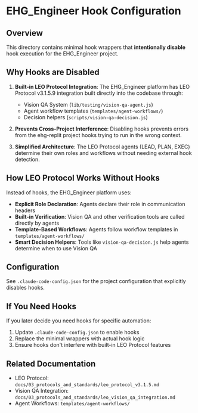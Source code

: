 # EHG_Engineer Hook Configuration

## Overview
This directory contains minimal hook wrappers that **intentionally disable** hook execution for the EHG_Engineer project.

## Why Hooks are Disabled

1. **Built-in LEO Protocol Integration**: The EHG_Engineer platform has LEO Protocol v3.1.5.9 integration built directly into the codebase through:
   - Vision QA System (`lib/testing/vision-qa-agent.js`)
   - Agent workflow templates (`templates/agent-workflows/`)
   - Decision helpers (`scripts/vision-qa-decision.js`)

2. **Prevents Cross-Project Interference**: Disabling hooks prevents errors from the ehg-replit project hooks trying to run in the wrong context.

3. **Simplified Architecture**: The LEO Protocol agents (LEAD, PLAN, EXEC) determine their own roles and workflows without needing external hook detection.

## How LEO Protocol Works Without Hooks

Instead of hooks, the EHG_Engineer platform uses:

- **Explicit Role Declaration**: Agents declare their role in communication headers
- **Built-in Verification**: Vision QA and other verification tools are called directly by agents
- **Template-Based Workflows**: Agents follow workflow templates in `templates/agent-workflows/`
- **Smart Decision Helpers**: Tools like `vision-qa-decision.js` help agents determine when to use Vision QA

## Configuration

See `.claude-code-config.json` for the project configuration that explicitly disables hooks.

## If You Need Hooks

If you later decide you need hooks for specific automation:

1. Update `.claude-code-config.json` to enable hooks
2. Replace the minimal wrappers with actual hook logic
3. Ensure hooks don't interfere with built-in LEO Protocol features

## Related Documentation

- LEO Protocol: `docs/03_protocols_and_standards/leo_protocol_v3.1.5.md`
- Vision QA Integration: `docs/03_protocols_and_standards/leo_vision_qa_integration.md`
- Agent Workflows: `templates/agent-workflows/`